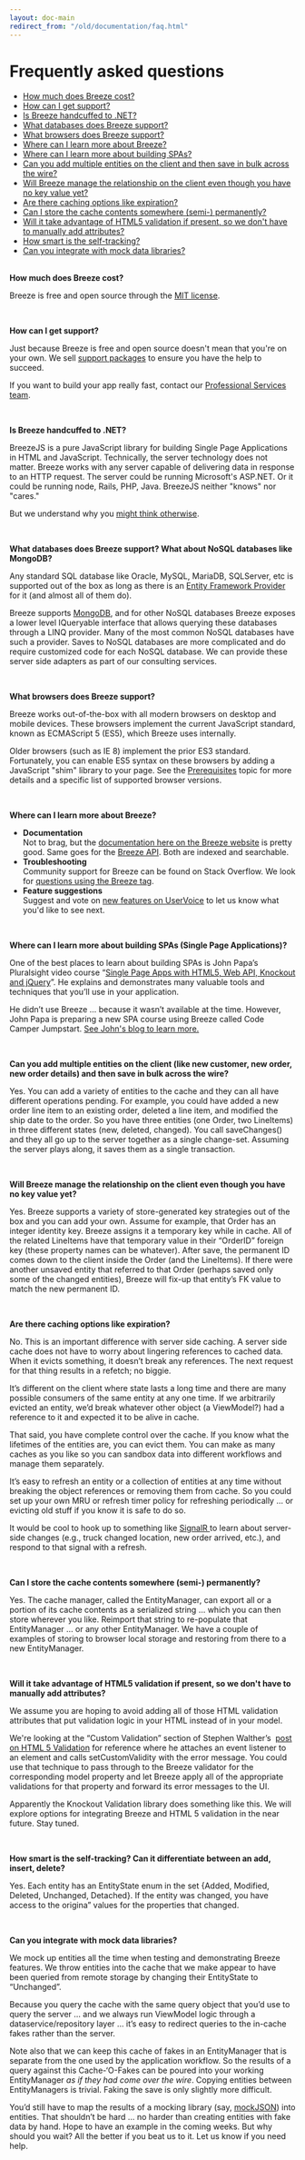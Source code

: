 ```yaml
---
layout: doc-main
redirect_from: "/old/documentation/faq.html"
---
```

<h1>Frequently asked questions</h1>

<ul>
	<li><a href="#cost">How much does Breeze cost?</a></li>
	<li><a href="#support">How can I get support?</a></li>
	<li><a href="#handcuff">Is Breeze handcuffed to .NET?</a></li>
	<li><a href="#database">What databases does Breeze support?</a></li>
	<li><a href="#browsers">What browsers does Breeze support?</a></li>
	<li><a href="#learn-breeze">Where can I learn more about Breeze?</a></li>
	<li><a href="#learn-spa">Where can I learn more about building SPAs?</a></li>
	<li><a href="#multiple-entities">Can you add multiple entities on the client and then save in bulk across the wire?</a></li>
	<li><a href="#manage-relationship">Will Breeze manage the relationship on the client even though you have no key value yet?</a></li>
	<li><a href="#cache-options">Are there caching options like expiration?</a></li>
	<li><a href="#store-cache">Can I store the cache contents somewhere (semi-) permanently?</a></li>
	<li><a href="#html5-validation">Will it take advantage of HTML5 validation if present, so we don&#39;t have to manually add attributes?</a></li>
	<li><a href="#self-tracking">How smart is the self-tracking?</a></li>
	<li><a href="#mock-data-library">Can you integrate with mock data libraries? </a><br />
	&nbsp;</li>
</ul>

<p><strong><a id="cost" name="cost"></a>How much does Breeze cost?</strong></p>

<p>Breeze is free and open source through the <a href="http://opensource.org/licenses/mit-license.php" target="_blank">MIT license</a>.</p>

<p>&nbsp;</p>

<p><strong><a id="support" name="support"></a>How can I get support?</strong></p>

<p>Just because Breeze is free and open source doesn&#39;t mean that you&#39;re on your own. We sell <a href="http://www.breezejs.com/support">support packages</a> to ensure you have the help to succeed.</p>

<p>If you want to build your app really fast, contact our <a href="http://www.ideablade.com/professional-services/professional-services.aspx" target="_blank">Professional Services team</a>.</p>

<p>&nbsp;</p>

<p><strong><a id="handcuff" name="handcuff"></a>Is Breeze handcuffed to .NET?</strong></p>

<p>BreezeJS is a pure JavaScript library for building Single Page Applications in HTML and JavaScript. Technically, the server technology does not matter. Breeze works with any server capable of delivering data in response to an HTTP request. The server could be running Microsoft&#39;s ASP.NET. Or it could be running node, Rails, PHP, Java. BreezeJS neither &quot;knows&quot; nor &quot;cares.&quot;</p>

<p>But we understand why you <a href="http://www.breezejs.com/blog/handcuffed-microsoft">might think otherwise</a>.</p>

<p>&nbsp;</p>

<p><strong><a id="database" name="database"></a>What databases does Breeze support? What about NoSQL databases like MongoDB?</strong></p>

<p>Any standard SQL&nbsp;database like Oracle, MySQL, MariaDB, SQLServer, etc&nbsp;is supported out of the box as long as there is an <a href="http://msdn.microsoft.com/en-us/data/dd363565" target="_blank">Entity Framework Provider</a> for it (and almost all of them do).</p>

<p>Breeze supports <a href="/doc-node-mongodb">MongoDB</a>, and for other NoSQL databases Breeze&nbsp;exposes a lower level IQueryable interface that allows querying these databases through a LINQ provider. Many of the most common NoSQL databases have such a provider. Saves to NoSQL databases are more complicated and do require customized code for each NoSQL database. We can provide these server side adapters as part of our consulting services.</p>

<p>&nbsp;</p>

<p><strong><a id="browsers" name="browsers"></a>What browsers does Breeze support?</strong></p>

<p>Breeze works out-of-the-box with all&nbsp;modern browsers on desktop and mobile devices. These browsers implement the current JavaScript standard, known as ECMAScript 5 (ES5), which Breeze uses internally.</p>

<p>Older browsers (such as IE 8) implement the prior ES3 standard. Fortunately, you can enable ES5 syntax on these browsers by adding a JavaScript &quot;shim&quot; library to your page. See the&nbsp;<a href="/doc-js/prerequisites">Prerequisites</a> topic for more details and a specific list of supported browser versions.</p>

<p>&nbsp;</p>

<p><strong><a id="learn-breeze" name="learn-breeze"></a>Where can I learn more about Breeze?</strong></p>

<ul>
	<li><strong>Documentation</strong><br />
	Not to brag, but the <a href="/doc-main/">documentation here on the Breeze website</a> is pretty good. Same goes for the <a href="/doc-js/api-docs/index.html" target="_blank">Breeze API</a>. Both are indexed and searchable.</li>
	<li><strong>Troubleshooting</strong><br />
	Community support for Breeze can be found on Stack Overflow. We look for <a href="http://stackoverflow.com/questions/tagged/breeze" target="_blank">questions using the Breeze tag</a>.</li>
	<li><strong>Feature suggestions</strong><br />
	Suggest and vote on <a href="https://breezejs.uservoice.com/forums/173093-breeze-feature-suggestions" target="_blank">new features on UserVoice</a> to let us know what you&#39;d like to see next.</li>
</ul>

<p>&nbsp;</p>

<p><strong><a id="learn-spa" name="learn-spa"></a>Where can I learn more about building SPAs (Single Page Applications)?</strong></p>

<p>One of the best places to learn about building SPAs is John Papa&rsquo;s Pluralsight video course &ldquo;<a href="http://pluralsight.com/training/Courses/TableOfContents/spa" target="_blank">Single Page Apps with HTML5, Web API, Knockout and jQuery</a>&rdquo;. He explains and demonstrates many valuable tools and techniques that you&rsquo;ll use in your application.</p>

<p>He didn&rsquo;t use Breeze &hellip; because it wasn&rsquo;t available at the time. However, John Papa is preparing a new SPA course using Breeze called&nbsp;Code Camper Jumpstart. <a href="http://www.johnpapa.net/recent-presentation-on-spa-basics/" target="_blank">See John&#39;s blog to learn more.</a></p>

<p>&nbsp;</p>

<p><strong><a id="multiple-entities" name="multiple-entities"></a>Can you add multiple entities on the client (like new customer, new order, new order details) and then save in bulk across the wire? </strong></p>

<p>Yes. You can add a variety of entities to the cache and they can all have different operations pending. For example, you could have added a new order line item to an existing order, deleted a line item, and modified the ship date to the order. So you have three entities (one Order, two LineItems) in three different states (new, deleted, changed). You call saveChanges() and they all go up to the server together as a single change-set. Assuming the server plays along, it saves them as a single transaction.</p>

<p>&nbsp;</p>

<p><strong><a id="manage-relationship" name="manage-relationship"></a>Will Breeze manage the relationship on the client even though you have no key value yet?</strong></p>

<p>Yes. Breeze supports a variety of store-generated key strategies out of the box and you can add your own. Assume for example, that Order has an integer identity key. Breeze assigns it a temporary key while in cache. All of the related LineItems have that temporary value in their &ldquo;OrderID&rdquo; foreign key (these property names can be whatever). After save, the permanent ID comes down to the client inside the Order (and the LineItems). If there were another unsaved entity that referred to that Order (perhaps saved only some of the changed entities), Breeze will fix-up that entity&rsquo;s FK value to match the new permanent ID.</p>

<p>&nbsp;</p>

<p><strong><a id="cache-options" name="cache-options"></a>Are there caching options like expiration?</strong></p>

<p>No. This is an important difference with server side caching. A server side cache does not have to worry about lingering references to cached data. When it evicts something, it doesn&rsquo;t break any references. The next request for that thing results in a refetch; no biggie.</p>

<p>It&rsquo;s different on the client where state lasts a long time and there are many possible consumers of the same entity at any one time. If we arbitrarily evicted an entity, we&rsquo;d break whatever other object (a ViewModel?) had a reference to it and expected it to be alive in cache.</p>

<p>That said, you have complete control over the cache. If you know what the lifetimes of the entities are, you can evict them. You can make as many caches as you like so you can sandbox data into different workflows and manage them separately.</p>

<p>It&rsquo;s easy to refresh an entity or a collection of entities at any time without breaking the object references or removing them from cache. So you could set up your own MRU or refresh timer policy for refreshing periodically &hellip; or evicting old stuff if you know it is safe to do so.</p>

<p>It would be cool to hook up to something like <a href="https://github.com/SignalR/SignalR" target="_blank">SignalR </a>to learn about server-side changes (e.g., truck changed location, new order arrived, etc.), and respond to that signal with a refresh.</p>

<p>&nbsp;</p>

<p><strong><a id="store-cache" name="store-cache"></a>Can I store the cache contents somewhere (semi-) permanently?</strong></p>

<p>Yes. The cache manager, called the EntityManager, can export all or a portion of its cache contents as a serialized string &hellip; which you can then store wherever you like. Reimport that string to re-populate that EntityManager &hellip; or any other EntityManager. We have a couple of examples of storing to browser local storage and restoring from there to a new EntityManager.</p>

<p>&nbsp;</p>

<p><strong><a id="html5-validation" name="html5-validation"></a>Will it take advantage of HTML5 validation if present, so we don&#39;t have to manually add attributes?</strong></p>

<p>We assume you are hoping to avoid adding all of those HTML validation attributes that put validation logic in your HTML instead of in your model.</p>

<p>We&#39;re looking at the &ldquo;Custom Validation&rdquo; section of Stephen Walther&rsquo;s &nbsp;<a href="http://stephenwalther.com/archive/2012/03/13/html5-form-validation.aspx" target="_blank">post on HTML 5 Validation</a> for reference where he attaches an event listener to an element and calls setCustomValidity with the error message. You could use that technique to pass through to the Breeze validator for the corresponding model property and let Breeze apply all of the appropriate validations for that property and forward its error messages to the UI.</p>

<p>Apparently the&nbsp;Knockout&nbsp;Validation library does something like this.&nbsp;We will explore options for integrating Breeze and HTML 5 validation in the near future. Stay tuned.</p>

<p>&nbsp;</p>

<p><strong><a id="self-tracking" name="self-tracking"></a>How smart is the self-tracking? Can it differentiate between an add, insert, delete?</strong></p>

<p>Yes. Each entity has an EntityState enum in the set {Added, Modified, Deleted, Unchanged, Detached}. If the entity was changed, you have access to the origina&rdquo; values for the properties that changed.</p>

<p>&nbsp;</p>

<p><strong><a id="mock-data-library" name="mock-data-library"></a>Can you integrate with mock data libraries?</strong></p>

<p>We mock up entities all the time when testing and demonstrating Breeze features. We throw entities into the cache that we make appear to have been queried from remote storage by changing their EntityState to &ldquo;Unchanged&rdquo;.</p>

<p>Because you query the cache with the same query object that you&rsquo;d use to query the server &hellip; and we always run ViewModel logic through a dataservice/repository layer &hellip; it&rsquo;s easy to redirect queries to the in-cache fakes rather than the server.</p>

<p>Note also that we can keep this cache of fakes in an EntityManager that is separate from the one used by the application workflow. So the results of a query against this Cache-&lsquo;O-Fakes can be poured into your working EntityManager <em>as if they had come over the wire</em>. Copying entities between EntityManagers is trivial. Faking the save is only slightly more difficult.</p>

<p>You&rsquo;d still have to map the results of a mocking library (say, <a href="https://github.com/mennovanslooten/mockJSON" target="_blank">mockJSON</a>) into entities. That shouldn&rsquo;t be hard &hellip; no harder than creating entities with fake data by hand. Hope to have an example&nbsp;in the&nbsp;coming weeks. But&nbsp;why should you wait?&nbsp;All the better if you beat us to it. Let us know if you need help.</p>

<p>&nbsp;</p>


